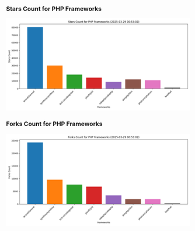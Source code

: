 ### Stars Count for PHP Frameworks

![Stars Chart](./archive/charts/20250329005302_stars_count.png)

### Forks Count for PHP Frameworks

![Forks Chart](./archive/charts/20250329005302_forks_count.png)


